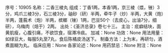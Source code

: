 序号：10905
名称：二香三棱丸
组成：丁香1两，本香1两，京三棱（煨，锉）3分，鸡爪三棱3分，石三棱3分，硇砂（研）半两，牵牛子（炒）半两，大黄（炮）半两，蓬莪术（炮）半两，槟榔（锉）1两，巴豆50个（去皮心，出油7分，细研），乌梅肉（焙于）2两。
出处：《圣济总录》卷七十三。
主治：痃癖结块，面黄肌瘦，心腹引痛，不欲饮食，宿滞冷痰。
加减：None
功效：None
用法用量：如绿豆大，每服5丸至7丸，食后陈橘皮汤送下。
制备方法：上为末，再研匀，酒煮面糊为丸。
临床应用：None
各家论述：None
用药禁忌：None
附注：None
